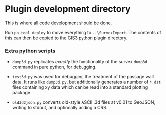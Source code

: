 # Plugin development directory

This is where all code development should be done.

Run `pb_tool deploy` to move everything to `..\SurvexImport`.  The
contents of this can then be copied to the GIS3 python plugin
directory.

### Extra python scripts

* `dump3d.py` replicates _exactly_ the functionality of the survex
  `dump3d` command in pure python, for debugging.

* `test3d.py` was used for debugging the treatment of the passage wall
  data.  It runs like `dump3d.py`, but additionally generates a number of
  `*.dat` files containing xy data which can be read into a standard
  plotting package.

* `old3d2json.py` converts old-style ASCII .3d files at v0.01 to
  GeoJSON, writing to stdout, and optionally adding a CRS.

